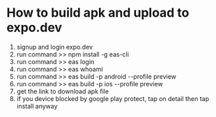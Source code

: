 # How to build apk and upload to expo.dev

1. signup and login expo.dev
2. run command >> npm install -g eas-cli
3. run command >> eas login
4. run command >> eas whoami
5. run command >> eas build -p android --profile preview
6. run command >> eas build -p ios --profile preview
7. get the link to download apk file
8. if you device blocked by google play protect, tap on detail then tap install anyway
